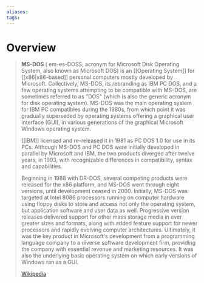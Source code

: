 ```yaml
---
aliases: 
tags:
---
```

# Overview

> **MS-DOS** ( em-es-DOSS; acronym for Microsoft Disk Operating System, also known as Microsoft DOS) is an [[Operating System]] for [[x86|x86-based]] personal computers mostly developed by Microsoft. Collectively, MS-DOS, its rebranding as IBM PC DOS, and a few operating systems attempting to be compatible with MS-DOS, are sometimes referred to as "DOS" (which is also the generic acronym for disk operating system). MS-DOS was the main operating system for IBM PC compatibles during the 1980s, from which point it was gradually superseded by operating systems offering a graphical user interface (GUI), in various generations of the graphical Microsoft Windows operating system.
>
> [[IBM]] licensed and re-released it in 1981 as PC DOS 1.0 for use in its PCs. Although MS-DOS and PC DOS were initially developed in parallel by Microsoft and IBM, the two products diverged after twelve years, in 1993, with recognizable differences in compatibility, syntax and capabilities.
>
> Beginning in 1988 with DR-DOS, several competing products were released for the x86 platform, and MS-DOS went through eight versions, until development ceased in 2000. Initially, MS-DOS was targeted at Intel 8086 processors running on computer hardware using floppy disks to store and access not only the operating system, but application software and user data as well. Progressive version releases delivered support for other mass storage media in ever greater sizes and formats, along with added feature support for newer processors and rapidly evolving computer architectures. Ultimately, it was the key product in Microsoft's development from a programming language company to a diverse software development firm, providing the company with essential revenue and marketing resources. It was also the underlying basic operating system on which early versions of Windows ran as a GUI.
>
> [Wikipedia](https://en.wikipedia.org/wiki/MS-DOS)

